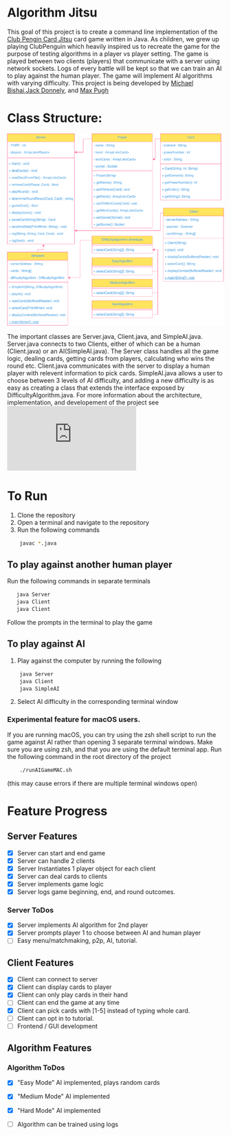 # Algorithm Jitsu
This goal of this project is to create a command line implementation of the [Club Pengin Card Jitsu](https://clubpenguin.fandom.com/wiki/Card-Jitsu) card game written in Java. As children, we grew up playing ClubPenguin which heavily inspired us to recreate the game for the purpose of testing algorithms in a player vs player setting. The game is played between two clients (players) that communicate with a server using network sockets. Logs of every battle will be kept so that we can train an AI to play against the human player. The game will implement AI algorithms with varying difficulty. This project is being developed by [Michael Bishai](https://github.com/cdnmonitor),[Jack Donnely](https://github.com/LeonTheMouse), and [Max Pugh](https://github.com/mpughcs)

# Class Structure:
![Class Diagram](https://github.com/cdnmonitor/algorithm-jitsu/blob/main/ClassDiagram.png)  

The important classes are Server.java, Client.java, and SimpleAI.java. Server.java connects to two Clients, either of which can be a human (Client.java) or an AI(SimpleAI.java). The Server class handles all the game logic, dealing cards, getting cards from players, calculating who wins the round etc. Client.java communicates with the server to display a human player with relevent information to pick cards. SimpleAI.java allows a user to choose between 3 levels of AI difficulty, and adding a new difficulty is as easy as creating a class that extends the interface exposed by DifficultyAlgorithm.java. For more information about the architecture, implementation, and developement of the project see ![Presentation](https://github.com/cdnmonitor/algorithm-jitsu/blob/main/406%20Final%20Presentation.pdf)

# To Run
1. Clone the repository
2. Open a terminal and navigate to the repository
3. Run the following commands
```bash
    javac *.java
 ```
## To play against another human player
 Run the following commands in separate terminals
 ```bash
    java Server
    java Client
    java Client
```
Follow the prompts in the terminal to play the game
## To play against AI
1. Play against the computer by running the following
```bash
    java Server
    java Client
    java SimpleAI
```
2. Select AI difficulty in the corresponding terminal window
### Experimental feature for macOS users. 
If you are running macOS, you can try using the zsh shell script to run the game against AI rather than opening 3 separate terminal windows. Make sure you are using zsh, and that you are using the default terminal app. Run the following command in the root directory of the project
```bash
    ./runAIGameMAC.sh
```
(this may cause errors if there are multiple terminal windows open)







# Feature Progress

## Server Features
- [x] Server can start and end game
- [x] Server can handle 2 clients
- [x] Server Instantiates 1 player object for each client
- [x] Server can deal cards to clients
- [x] Server implements game logic
- [x] Server logs game beginning, end, and round outcomes. 
### Server ToDos 
- [x] Server implements AI algorithm for 2nd player
- [x] Server prompts player 1 to choose between AI and human player
- [ ] Easy menu/matchmaking, p2p, AI, tutorial.

## Client Features
- [x] Client can connect to server
- [x] Client can display cards to player
- [x] Client can only play cards in their hand
- [ ] Client can end the game at any time
- [x] Client can pick cards with [1-5] instead of typing whole card.
- [ ] Client can opt in to tutorial.
- [ ] Frontend / GUI development

## Algorithm Features
### Algorithm ToDos
- [x] "Easy Mode" AI implemented, plays random cards
- [x] "Medium Mode" AI implemented
- [x] "Hard Mode" AI implemented
- [ ] Algorithm can be trained using logs



